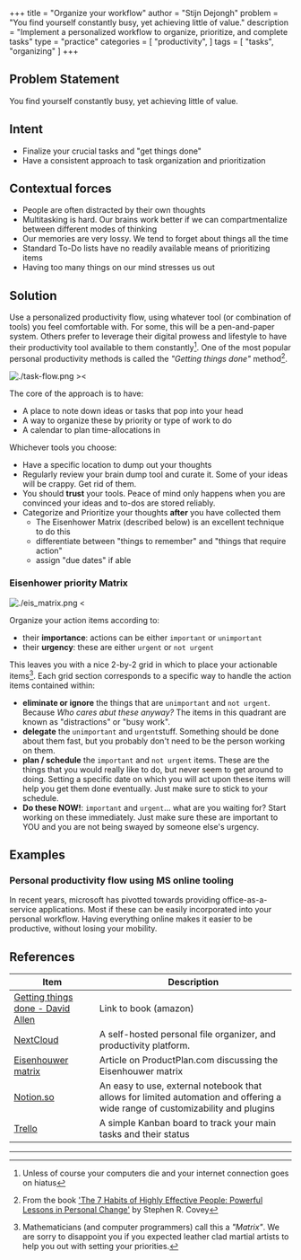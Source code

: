 +++
title = "Organize your workflow"
author = "Stijn Dejongh"
problem = "You find yourself constantly busy, yet achieving little of value."
description = "Implement a personalized workflow to organize, prioritize, and complete tasks"
type = "practice"
categories = [
    "productivity",
]
tags = [
    "tasks", "organizing"
]
+++

## Problem Statement

You find yourself constantly busy, yet achieving little of value.

## Intent

* Finalize your crucial tasks and "get things done"
* Have a consistent approach to task organization and prioritization

## Contextual forces

* People are often distracted by their own thoughts
* Multitasking is hard. Our brains work better if we can compartmentalize between different modes of thinking
* Our memories are very lossy. We tend to forget about things all the time
* Standard To-Do lists have no readily available means of prioritizing items
* Having too many things on our mind stresses us out

## Solution

Use a personalized productivity flow, using whatever tool (or combination of tools) you feel comfortable with.
For some, this will be a pen-and-paper system. Others prefer to leverage their digital prowess and lifestyle to have
their productivity tool available to them constantly[^1]. One of the most popular personal productivity methods is called the _"Getting things
done"_ method[^2].

![./task-flow.png ><](/images/practices/task_flow.png ':size=684')

The core of the approach is to have:
* A place to note down ideas or tasks that pop into your head
* A way to organize these by priority or type of work to do
* A calendar to plan time-allocations in
  
  
Whichever tools you choose:
* Have a specific location to dump out your thoughts
* Regularly review your brain dump tool and curate it. Some of your ideas will be crappy. Get rid of them.
* You should **trust** your tools. Peace of mind only happens when you are convinced your ideas and to-dos are stored reliably.
* Categorize and Prioritize your thoughts **after** you have collected them
    * The Eisenhower Matrix (described below) is an excellent technique to do this
    * differentiate between "things to remember" and "things that require action"
    * assign "due dates" if able

### Eisenhower priority Matrix

![./eis_matrix.png <](/images/practices/eis_matrix.png ':size=364')

Organize your action items according to:

* their **importance**: actions can be either `important` or `unimportant`
* their **urgency**: these are either `urgent` or `not urgent`

This leaves you with a nice 2-by-2 grid in which to place your actionable items[^3].
Each grid section corresponds to a specific way to handle the action items contained within:

- **eliminate or ignore** the things that are `unimportant` and `not urgent`. Because _Who cares abut these anyway?_ The
  items in this quadrant are known as "distractions" or "busy work".
- **delegate** the `unimportant` and `urgent`stuff. Something should be done about them fast, but you probably don't
  need to be the person working on them.
- **plan / schedule** the `important` and `not urgent` items. These are the things that you would really like
  to do, but never seem to get around to doing. Setting a specific date on which you will act upon these items will help you get them
  done eventually. Just make sure to stick to your schedule.
- **Do these NOW!**: `important` and `urgent`... what are you waiting for? Start working on these immediately. Just make
  sure these are important to YOU and you are not being swayed by someone else's urgency.

## Examples

### Personal productivity flow using MS online tooling

In recent years, microsoft has pivotted towards providing office-as-a-service applications.
Most if these can be easily incorporated into your personal workflow. Having everything online makes it easier to be
productive, without losing your mobility.

## References

| Item                                                                                                                   | Description                                                                                                                   | 
|------------------------------------------------------------------------------------------------------------------------|-------------------------------------------------------------------------------------------------------------------------------|
| [Getting things done - David Allen](https://www.amazon.com/Getting-Things-Done-Stress-Free-Productivity/dp/0143126563) | Link to book (amazon)                                                                                                         |
| [NextCloud](https://nextcloud.com/)                                                                                    | A self-hosted personal file organizer, and productivity platform.                                                             | 
| [Eisenhouwer matrix](https://www.productplan.com/glossary/eisenhower-matrix/)                                          | Article on ProductPlan.com discussing the Eisenhouwer matrix                                                                  |
| [Notion.so](https://www.notion.so)                                                                                     | An easy to use, external notebook that allows for limited automation and offering a wide range of customizability and plugins |
| [Trello](https://trello.com/)                                                                                          | A simple Kanban board to track your main tasks and their status                                                               |

[^1]: Unless of course your computers die and your internet connection goes on hiatus  
[^2]: From the
book ['The 7 Habits of Highly Effective People: Powerful Lessons in Personal Change'](https://www.amazon.com/gp/product/0743269519?imprToken=u69OsCPq-VHBYc7olPiAPA)
by Stephen R. Covey  
[^3]: Mathematicians (and computer programmers) call this a _"Matrix"_. We are sorry to disappoint you if you expected
leather clad martial artists to help you out with setting your priorities.

---


